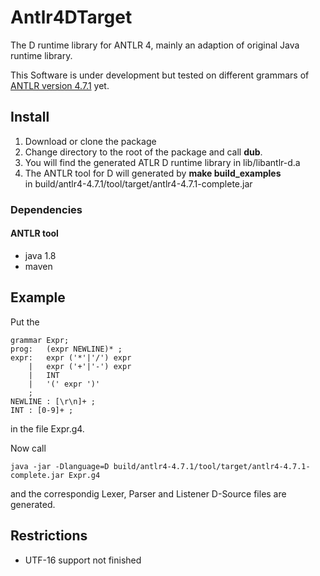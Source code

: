 ﻿# Antlr4DTarget
The D runtime library for ANTLR 4, mainly an adaption of original Java runtime library.

This Software is under development but tested on different grammars of [ANTLR
version 4.7.1](http://www.antlr.org/) yet.
## Install
1. Download or clone the package
2. Change directory to the root of the package and call __dub__.
3. You will find the generated ATLR D runtime library in lib/libantlr-d.a
4. The ANTLR tool for D will generated by __make build_examples__  
   in build/antlr4-4.7.1/tool/target/antlr4-4.7.1-complete.jar
### Dependencies
#### ANTLR tool
- java 1.8
- maven
## Example
Put the

    grammar Expr;		
    prog:	(expr NEWLINE)* ;
    expr:	expr ('*'|'/') expr
        |	expr ('+'|'-') expr
        |	INT
        |	'(' expr ')'
        ;
    NEWLINE : [\r\n]+ ;
    INT : [0-9]+ ;

in the file Expr.g4.

Now call

    java -jar -Dlanguage=D build/antlr4-4.7.1/tool/target/antlr4-4.7.1-complete.jar Expr.g4

and the correspondig Lexer, Parser and Listener D-Source files are generated.
## Restrictions
- UTF-16 support not finished
